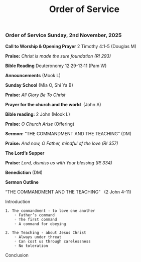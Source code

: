﻿---
layout: oos
title: Order of Service
---
### Order of Service Sunday, 2nd November, 2025 

**Call to Worship & Opening Prayer** 2 Timothy 4:1-5 (Douglas M)

**Praise:** *Christ is made the sure foundation (R! 293)*

**Bible Reading** Deuteronomy 12:29-13:11 (Pam W)

**Announcements** (Mook L) 
    
**Sunday School** (Mia O, Shi Ya B)

**Praise:** *All Glory Be To Christ*

**Prayer for the church and the world**   (John A)

**Bible reading:** 2 John (Mook L)

**Praise:** *O Church Arise* (Offering)

**Sermon:**  “THE COMMANDMENT AND THE TEACHING” (DM)

**Praise:** *And now, O Father, mindful of the love (R! 357)*

**The Lord’s Supper**
 
**Praise:** *Lord, dismiss us with Your blessing (R! 334)*

**Benediction** (DM)

**Sermon Outline**

“THE COMMANDMENT AND THE TEACHING”   (2 John 4-11)

Introduction

    1. The commandment - to love one another
        ◦ Father’s command
        ◦ The first command
        ◦ A command for obeying

    2. The Teaching - about Jesus Christ
        ◦ Always under threat
        ◦ Can cost us through carelessness
        ◦ No toleration

Conclusion
